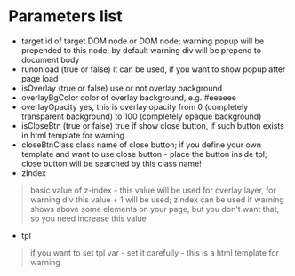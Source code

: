 # Parameters list #

  * target
id of target DOM node or DOM node; warning popup will be prepended to this node; by default warning div will be prepend to document body
  * runonload (true or false)
it can be used, if you want to show popup after page load
  * isOverlay (true or false)
use or not overlay background
  * overlayBgColor
color of overlay background, e.g. #eeeeee
  * overlayOpacity
yes, this is overlay opacity from 0 (completely transparent background) to 100 (completely opaque background)
  * isCloseBtn (true or false)
true if show close button, if such button exists in html template for warning
  * closeBtnClass
class name of close button; if you define your own template and want to use close button - place the button inside tpl; close button will be searched by this class name!
  * zIndex
> basic value of z-index - this value will be used for overlay layer, for warning div this value + 1 will be used; zIndex can be used if warning shows above some elements on your page, but you don't want that, so you need increase this value
  * tpl
> if you want to set tpl var - set it carefully - this is a html template for warning